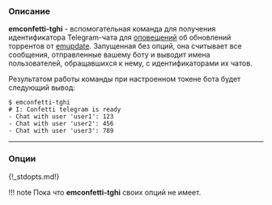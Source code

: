 ### Описание

**emconfetti-tghi** - вспомогательная команда для получения идентификатора Telegram-чата для [оповещений](confetti) об обновлений торрентов от [emupdate](emupdate). Запущенная без опций, она считывает все сообщения, отправленные вашему боту и выводит имена пользователей, обращавшихся к нему, с идентификаторами их чатов.

Результатом работы команды при настроенном токене бота будет следующий вывод:

```
$ emconfetti-tghi
# I: Confetti telegram is ready
- Chat with user 'user1': 123
- Chat with user 'user2': 456
- Chat with user 'user3': 789
```


***
### Опции

{!_stdopts.md!}

!!! note
    Пока что **emconfetti-tghi** своих опций не имеет.
